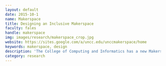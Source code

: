 ```yaml
---
layout: default
date: 2015-10-1
name: Makerspace
title: Designing an Inclusive Makerspace
faculty: fales
handle: makerspace
img: images/research/makerspace_crop.jpg
website: https://sites.google.com/a/uncc.edu/unccmakerspace/home
keywords: makerspace, design
description: 'The College of Computing and Informatics has a new Makerspace equipped with 3D printers, laser cutters, sewing/ embroidery machines, electronics etc. that is open to all UNCC students, faculty and staff. The HCI lab is interested in studying the interactions that go on within and around the space, particularly in terms of how it is perceived and used by underrepresented minorities in technology. We seek to understand the perceptions and attitudes of users and non-users of makerspaces to inform the design of our own space such that it lives out the message of radical inclusion promised by the maker movement and the population of students using the space is representative of the diverse population of students in the university as a whole.'
category: research
---
```

